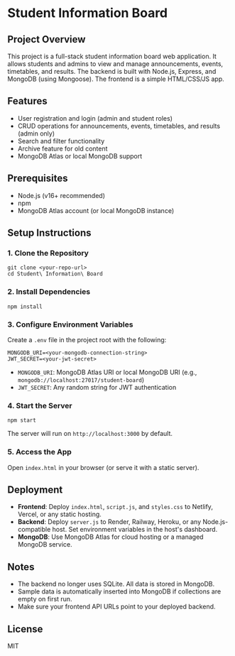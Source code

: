# Student Information Board

## Project Overview
This project is a full-stack student information board web application. It allows students and admins to view and manage announcements, events, timetables, and results. The backend is built with Node.js, Express, and MongoDB (using Mongoose). The frontend is a simple HTML/CSS/JS app.

## Features
- User registration and login (admin and student roles)
- CRUD operations for announcements, events, timetables, and results (admin only)
- Search and filter functionality
- Archive feature for old content
- MongoDB Atlas or local MongoDB support

## Prerequisites
- Node.js (v16+ recommended)
- npm
- MongoDB Atlas account (or local MongoDB instance)

## Setup Instructions

### 1. Clone the Repository
```
git clone <your-repo-url>
cd Student\ Information\ Board
```

### 2. Install Dependencies
```
npm install
```

### 3. Configure Environment Variables
Create a `.env` file in the project root with the following:
```
MONGODB_URI=<your-mongodb-connection-string>
JWT_SECRET=<your-jwt-secret>
```
- `MONGODB_URI`: MongoDB Atlas URI or local MongoDB URI (e.g., `mongodb://localhost:27017/student-board`)
- `JWT_SECRET`: Any random string for JWT authentication

### 4. Start the Server
```
npm start
```
The server will run on `http://localhost:3000` by default.

### 5. Access the App
Open `index.html` in your browser (or serve it with a static server).

## Deployment
- **Frontend**: Deploy `index.html`, `script.js`, and `styles.css` to Netlify, Vercel, or any static hosting.
- **Backend**: Deploy `server.js` to Render, Railway, Heroku, or any Node.js-compatible host. Set environment variables in the host's dashboard.
- **MongoDB**: Use MongoDB Atlas for cloud hosting or a managed MongoDB service.

## Notes
- The backend no longer uses SQLite. All data is stored in MongoDB.
- Sample data is automatically inserted into MongoDB if collections are empty on first run.
- Make sure your frontend API URLs point to your deployed backend.

## License
MIT
